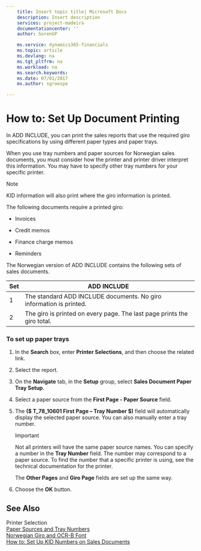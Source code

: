 ```yaml
---
    title: Insert topic title| Microsoft Docs
    description: Insert description
    services: project-madeira
    documentationcenter: ''
    author: SorenGP

    ms.service: dynamics365-financials
    ms.topic: article
    ms.devlang: na
    ms.tgt_pltfrm: na
    ms.workload: na
    ms.search.keywords:
    ms.date: 07/01/2017
    ms.author: sgroespe

---
```

# How to: Set Up Document Printing
In ADD INCLUDE<!--[!INCLUDE[navnow](../../includes/navnow_md.md)]-->, you can print the sales reports that use the required giro specifications by using different paper types and paper trays.  
  
 When you use tray numbers and paper sources for Norwegian sales documents, you must consider how the printer and printer driver interpret this information. You may have to specify other tray numbers for your specific printer.  
  
> [!NOTE]  
>  KID information will also print where the giro information is printed.  
  
 The following documents require a printed giro:  
  
-   Invoices  
  
-   Credit memos  
  
-   Finance charge memos  
  
-   Reminders  
  
 The Norwegian version of ADD INCLUDE<!--[!INCLUDE[navnow](../../includes/navnow_md.md)]--> contains the following sets of sales documents.  
  
|**Set**|ADD INCLUDE<!--[!INCLUDE[bp_tabledescription](../../includes/bp_tabledescription_md.md)]-->|  
|-------------|---------------------------------------|  
|1|The standard ADD INCLUDE<!--[!INCLUDE[navnow](../../includes/navnow_md.md)]--> documents. No giro information is printed.|  
|2|The giro is printed on every page. The last page prints the giro total.|  
  
### To set up paper trays  
  
1.  In the **Search** box, enter **Printer Selections**, and then choose the related link.  
  
2.  Select the report.  
  
3.  On the **Navigate** tab, in the **Setup** group, select **Sales Document Paper Tray Setup**.  
  
4.  Select a paper source from the **First Page - Paper Source** field.  
  
5.  The **\($ T\_78\_10601 First Page – Tray Number $\)** field will automatically display the selected paper source. You can also manually enter a tray number.  
  
    > [!IMPORTANT]  
    >  Not all printers will have the same paper source names. You can specify a number in the **Tray Number** field. The number may correspond to a paper source. To find the number that a specific printer is using, see the technical documentation for the printer.  
  
     The **Other Pages** and **Giro Page** fields are set up the same way.  
  
6.  Choose the **OK** button.  
  
## See Also  
 Printer Selection   
 [Paper Sources and Tray Numbers](../paper-sources-and-tray-numbers.md)   
 [Norwegian Giro and OCR-B Font](../norwegian-giro-and-ocr-b-font.md)   
 [How to: Set Up KID Numbers on Sales Documents](../how-to-set-up-kid-numbers-on-sales-documents.md)